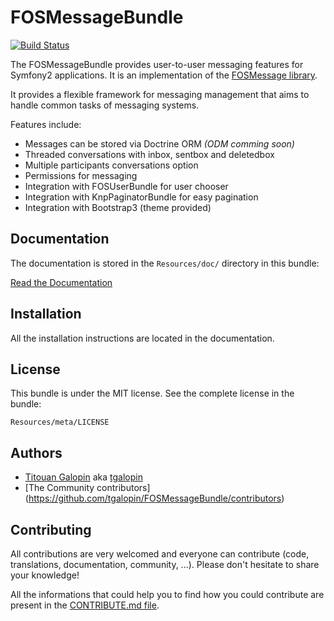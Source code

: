 FOSMessageBundle
================

[![Build Status](https://travis-ci.org/tgalopin/FOSMessageBundle.svg)](https://travis-ci.org/tgalopin/FOSMessageBundle)

The FOSMessageBundle provides user-to-user messaging features for Symfony2
applications. It is an implementation of the
[FOSMessage library](https://github.com/tgalopin/FOSMessage).

It provides a flexible framework for messaging management that aims to handle
common tasks of messaging systems.

Features include:

- Messages can be stored via Doctrine ORM *(ODM comming soon)*
- Threaded conversations with inbox, sentbox and deletedbox
- Multiple participants conversations option
- Permissions for messaging
- Integration with FOSUserBundle for user chooser
- Integration with KnpPaginatorBundle for easy pagination
- Integration with Bootstrap3 (theme provided)

Documentation
-------------

The documentation is stored in the `Resources/doc/` directory in this bundle:

[Read the Documentation](https://github.com/tgalopin/FOSMessageBundle/blob/master/Resources/doc/00-index.md)

Installation
------------

All the installation instructions are located in the documentation.

License
-------

This bundle is under the MIT license. See the complete license in the bundle:

    Resources/meta/LICENSE

Authors
-------

- [Titouan Galopin](https://github.com/tgalopin) aka [tgalopin](https://twitter.com/titouangalopin)
- [The Community contributors] (https://github.com/tgalopin/FOSMessageBundle/contributors)

Contributing
------------

All contributions are very welcomed and everyone can contribute
(code, translations, documentation, community, ...). Please don't hesitate to share your knowledge!

All the informations that could help you to find how you could contribute are present in the
[CONTRIBUTE.md file](https://github.com/tgalopin/FOSMessageBundle/blob/master/CONTRIBUTE.md).